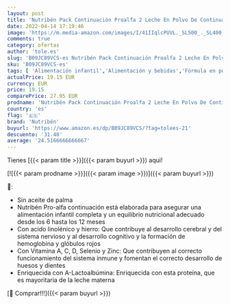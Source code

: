 ```yaml
---
layout: post
title: 'Nutribén Pack Continuación Proalfa 2 Leche En Polvo De Continuación Para Bebés  De 6 A 12 Meses  color Blanco  1200 g - Pack de 2'
date: 2022-04-14 17:19:46
image: 'https://m.media-amazon.com/images/I/41IIqlcPUVL._SL500_._SL400_.jpg'
comments: true
category: ofertas
author: 'tole.es'
slug: 'B09JC89VCS-es Nutribén Pack Continuación Proalfa 2 Leche En Polvo De...'
sku: 'B09JC89VCS-es'
tags: [ 'Alimentación infantil','Alimentación y bebidas','Fórmula en polvo para bebés','Fórmula para bebés y niños pequeños','bebés','nutribén','🇪🇸', ]
actualPrice: 19.15 EUR
currency: EUR
price: 19.15
comparePrice: 27.95 EUR
prodname: 'Nutribén Pack Continuación Proalfa 2 Leche En Polvo De Continuación Para Bebés  De 6 A 12 Meses  color Blanco  1200 g - Pack de 2'
country: 'es'
flag: '🇪🇸'
brand: 'Nutribén'
buyurl: 'https://www.amazon.es/dp/B09JC89VCS/?tag=tolees-21'
descuento: '31.48'
average: '24.5166666666667'
---
```


Tienes [{{< param title >}}]({{< param buyurl >}}) aqui!

[![{{< param prodname >}}]({{< param image >}})]({{< param buyurl >}})

🔎:

- Sin aceite de palma
- Nutribén Pro-alfa continuación está elaborada para asegurar una alimentación infantil completa y un equilibrio nutricional adecuado desde los 6 hasta los 12 meses
- Con acido linolénico y hierro: Que contribuye al desarrollo cerebral y del sistema nervioso y al desarrollo cognitivo y la formación de hemoglobina y glóbulos rojos
- Con Vitamina A, C, D, Selenio y Zinc: Que contribuyen al correcto funcionamiento del sistema inmune y fomentan el correcto desarrollo de huesos y dientes
- Enriquecida con A-Lactoalbúmina: Enriquecida con esta proteína, que es mayoritaria de la leche materna

[🛒 Comprar!!!]({{< param buyurl >}})
